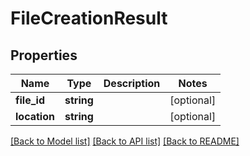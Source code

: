 # FileCreationResult

## Properties
Name | Type | Description | Notes
------------ | ------------- | ------------- | -------------
**file_id** | **string** |  | [optional] 
**location** | **string** |  | [optional] 

[[Back to Model list]](../README.md#documentation-for-models) [[Back to API list]](../README.md#documentation-for-api-endpoints) [[Back to README]](../README.md)


